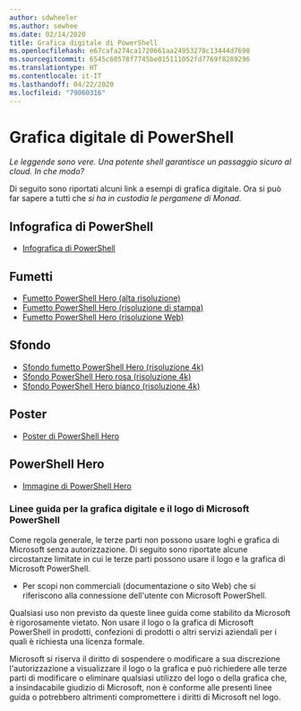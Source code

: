 ```yaml
---
author: sdwheeler
ms.author: sewhee
ms.date: 02/14/2020
title: Grafica digitale di PowerShell
ms.openlocfilehash: e67cafa274ca1720661aa24953278c13444d7698
ms.sourcegitcommit: 6545c60578f7745be015111052fd7769f8289296
ms.translationtype: HT
ms.contentlocale: it-IT
ms.lasthandoff: 04/22/2020
ms.locfileid: "79060316"
---
```

# <a name="powershell-digital-art"></a>Grafica digitale di PowerShell

*Le leggende sono vere. Una potente shell garantisce un passaggio sicuro al cloud. In che modo?*

Di seguito sono riportati alcuni link a esempi di grafica digitale. Ora si può far sapere a tutti che *si ha in custodia le pergamene di Monad.*

## <a name="powershell-infographic"></a>Infografica di PowerShell

- [Infografica di PowerShell](https://github.com/MicrosoftDocs/PowerShell-Docs/blob/staging/assets/PowerShell_7_Infographic.pdf)

## <a name="comic"></a>Fumetti

- [Fumetto PowerShell Hero (alta risoluzione)](https://aka.ms/powershellherocomic_highres)
- [Fumetto PowerShell Hero (risoluzione di stampa)](https://aka.ms/powershellherocomic_print)
- [Fumetto PowerShell Hero (risoluzione Web)](https://aka.ms/powershellherocomic_web)

## <a name="wallpaper"></a>Sfondo

- [Sfondo fumetto PowerShell Hero (risoluzione 4k)](https://aka.ms/powershellherowallpaper)
- [Sfondo PowerShell Hero rosa (risoluzione 4k)](https://aka.ms/powershellherowallpaper1)
- [Sfondo PowerShell Hero bianco (risoluzione 4k)](https://aka.ms/powershellherowallpaper2)

## <a name="poster"></a>Poster

- [Poster di PowerShell Hero](https://aka.ms/powershellheroposter)

## <a name="powershell-hero"></a>PowerShell Hero

- [Immagine di PowerShell Hero](https://aka.ms/powershellhero)

### <a name="microsoft-powershell-logo-and-digital-art-guidelines"></a>Linee guida per la grafica digitale e il logo di Microsoft PowerShell

Come regola generale, le terze parti non possono usare loghi e grafica di Microsoft senza autorizzazione. Di seguito sono riportate alcune circostanze limitate in cui le terze parti possono usare il logo e la grafica di Microsoft PowerShell.

- Per scopi non commerciali (documentazione o sito Web) che si riferiscono alla connessione dell'utente con Microsoft PowerShell.

Qualsiasi uso non previsto da queste linee guida come stabilito da Microsoft è rigorosamente vietato. Non usare il logo o la grafica di Microsoft PowerShell in prodotti, confezioni di prodotti o altri servizi aziendali per i quali è richiesta una licenza formale.

Microsoft si riserva il diritto di sospendere o modificare a sua discrezione l'autorizzazione a visualizzare il logo o la grafica e può richiedere alle terze parti di modificare o eliminare qualsiasi utilizzo del logo o della grafica che, a insindacabile giudizio di Microsoft, non è conforme alle presenti linee guida o potrebbero altrimenti compromettere i diritti di Microsoft nel logo.
